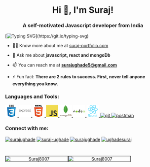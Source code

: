 <h1 align="center">Hi 👋, I'm Suraj!</h1>
<h3 align="center">A self-motivated Javascript developer from India</h3>



[![Typing SVG](https://readme-typing-svg.herokuapp.com?font=Architects+Daughter&color=FF5733&size=25&center=false&lines=Full+Stack+Web+Developer...)](https://git.io/typing-svg)



- 👨‍💻 Know more about me at [suraj-portfolio.com](https://suraj-ughade.netlify.app/)

- 💬 Ask me about **javascript, react and mongoDb**

- 📫 You can reach me at **surajughade5@gmail.com**

- ⚡ Fun fact: **There are 2 rules to success. First, never tell anyone everything you know.**


<h3 align="left">Languages and Tools:</h3>
<p align="left" gap="10px"> </a> <a href="https://www.w3schools.com/css/" target="_blank"> <img src="https://raw.githubusercontent.com/devicons/devicon/master/icons/css3/css3-original-wordmark.svg" alt="css3" width="40" height="40"/> </a> <a href="https://expressjs.com" target="_blank"> <img src="https://raw.githubusercontent.com/devicons/devicon/master/icons/express/express-original-wordmark.svg" alt="express" width="40" height="40"/> </a> <a href="https://www.w3.org/html/" target="_blank"> <img src="https://raw.githubusercontent.com/devicons/devicon/master/icons/html5/html5-original-wordmark.svg" alt="html5" width="40" height="40"/> </a>  <a href="https://developer.mozilla.org/en-US/docs/Web/JavaScript" target="_blank"> <img src="https://raw.githubusercontent.com/devicons/devicon/master/icons/javascript/javascript-original.svg" alt="javascript" width="40" height="40"/> </a> <a href="https://www.mongodb.com/" target="_blank"> <img src="https://raw.githubusercontent.com/devicons/devicon/master/icons/mongodb/mongodb-original-wordmark.svg" alt="mongodb" width="40" height="40"/> </a> <a href="https://nodejs.org" target="_blank"> <img src="https://raw.githubusercontent.com/devicons/devicon/master/icons/nodejs/nodejs-original-wordmark.svg" alt="nodejs" width="40" height="40"/> </a> <a href="https://reactjs.org/" target="_blank"> <img src="https://raw.githubusercontent.com/devicons/devicon/master/icons/react/react-original-wordmark.svg" alt="react" width="40" height="40"/> </a> <a href="https://git-scm.com/" target="_blank" rel="noreferrer"> <img src="https://www.vectorlogo.zone/logos/git-scm/git-scm-icon.svg" alt="git" width="40" height="40"/> </a> <a href="https://postman.com" target="_blank" rel="noreferrer"> <img src="https://www.vectorlogo.zone/logos/getpostman/getpostman-icon.svg" alt="postman" width="40" height="40"/> </a> </p>



<h3 >Connect with me:</h3>
<p>

<a href="https://www.linkedin.com/in/suraj-ugahde/" target="blank"><img align="center" src="https://raw.githubusercontent.com/rahuldkjain/github-profile-readme-generator/master/src/images/icons/Social/linked-in-alt.svg" alt="surajughade" height="30" width="40" /></a>
<a href="https://www.instagram.com/suraj.ughade/" target="blank"><img align="center" src="https://raw.githubusercontent.com/rahuldkjain/github-profile-readme-generator/master/src/images/icons/Social/instagram.svg" alt="suraj-ughade" height="30" width="40" /></a>
<a href="https://www.hackerrank.com/surajughade5" target="blank"><img align="center" src="https://raw.githubusercontent.com/rahuldkjain/github-profile-readme-generator/master/src/images/icons/Social/hackerrank.svg" alt="surajughade" height="30" width="40" /></a>
<a href="https://leetcode.com/surajughade5/" target="blank"><img align="center" src="https://raw.githubusercontent.com/rahuldkjain/github-profile-readme-generator/master/src/images/icons/Social/leet-code.svg" alt="ughadesuraj" height="30" width="40" /></a>
</p>

<div><p>&nbsp;</p>
<!--   ![Anurag's GitHub stats](https://github-readme-stats.vercel.app/api?username=anuraghazra&show_icons=true&theme=radical) -->
  <p  align="center"><img width="40%" border="1" margin-bottom= "30px" align="left" src="https://github-readme-stats.vercel.app/api/top-langs?username=Suraj8007&show_icons=true&locale=en&layout=compact&theme=radical" alt="Suraj8007"  /></p>

<p align="center">
  <img width="40%" border="1" margin-bottom= "30px" align="left" src="https://github-readme-stats.vercel.app/api?username=Suraj8007&show_icons=true&theme=radical" alt="Suraj8007" /></p>
</div>




